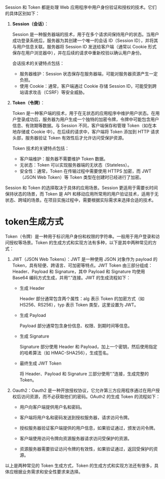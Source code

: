 Session 和 Token 都是处理 Web 应用程序中用户身份验证和授权的技术。它们的具体区别如下：

1. **Session（会话）**：

   Session 是一种服务器端的技术，用于在多个请求间保持用户的状态。当用户成功登录系统后，服务器为其创建一个唯一的会话 ID（Session ID），并将其与用户信息关联。服务器将 Session ID 发送给客户端（通常以 Cookie 形式保存在用户浏览器中），并在后续的请求中重新校验以确认用户身份。

   会话技术的关键特点包括：

   - 服务器维护：Session 状态保存在服务器端，可能对服务器资源产生一定负担。
   - 使用 Cookie：通常，客户端通过 Cookie 存储 Session ID，可能受到跨站请求攻击（CSRF）等安全威胁。

2. **Token（令牌）**：

   Token 是一种客户端的技术，用于在无状态的应用程序中维护用户状态。在用户登录成功后，服务器为用户生成一个独特的加密令牌，令牌中可能包含用户信息、有效期等数据。与 Session 不同，客户端保存和管理 Token（如在本地存储或 Cookie 中）。在后续的请求中，客户端将 Token 添加到 HTTP 请求头部，服务器验证 Token 有效性后才允许访问受保护资源。

   Token 技术的关键特点包括：

   - 客户端维护：服务器不需要维护 Token 数据。
   - 无状态：Token 可以实现服务器端的无状态（Stateless）。
   - 安全性：通常，Token 在传输过程中需要使用 HTTPS 加密，而 JWT（JSON Web Token）等 Token 类型在创建时已经进行了加密。
   
Session 和 Token 的选择取决于具体的应用场景。Session 更适用于需要长时间保持状态的场景，而 Token 是 API 和移动应用所常用的用户验证技术，适用于无状态、跨域的场景。在项目实施过程中，需要根据实际需求来选择合适的技术。

# token生成方式
Token（令牌）是一种用于标识用户身份和权限的字符串。一般用于用户登录和访问授权等场景。Token 的生成方式和实现方法有多种，以下是其中两种常见的方式：

1. JWT（JSON Web Tokens）：JWT 是一种使用 JSON 对象作为 payload 的 Token，具有轻便、跨语言、可加密等特点。JWT Token 由三部分组成：Header、Payload 和 Signature，其中 Payload 和 Signature 均使用 Base64 编码方式生成，并用“.”连接。JWT 的生成流程如下：

   - 生成 Header

     Header 部分通常包含两个属性：alg 表示 Token 的加密方式（如 HS256、RS256），typ 表示 Token 类型，这里设置为 JWT。

   - 生成 Payload

     Payload 部分通常包含身份信息、权限、到期时间等信息。

   - 生成 Signature

     Signature 部分使用 Header 和 Payload，加上一个密钥，然后使用指定的哈希算法（如 HMAC-SHA256），生成签名。

   - 最终生成 JWT Token

     将 Header、Payload 和 Signature 三部分使用“.”连接，生成完整的 Token。

2. Oauth2：Oauth2 是一种开放授权协议，它允许第三方应用程序通过在用户授权后访问资源，而不必获取他们的密码。OAuth2 的生成 Token 的流程如下：

   - 用户向客户端提供用户名和密码。

   - 客户端将用户名和密码发送到授权服务器，请求访问令牌。

   - 授权服务器验证客户端提供的用户信息，如果验证通过，颁发访问令牌。

   - 客户端使用访问令牌向资源服务器请求访问受保护的资源。

   - 资源服务器需要验证访问令牌的有效性，如果验证通过，返回受保护的资源。

以上是两种常见的 Token 生成方式，Token 的生成方式和实现方法还有很多，具体应根据业务需求和安全性要求来选择。
